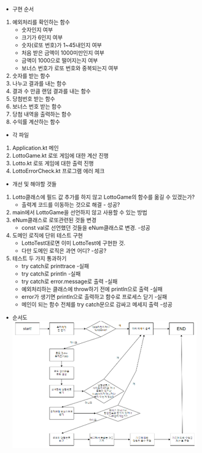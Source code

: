 - 구현 순서

1. 예외처리를 확인하는 함수
    - 숫자인지 여부
    - 크기가 6인지 여부
    - 숫자(로또 번호)가 1~45내인지 여부
    - 처음 받은 금액이 1000미만인지 여부
    - 금액이 1000으로 떨어지는지 여부
    - 보너스 번호가 로또 번호와 중복되는지 여부
2. 숫자를 받는 함수
3. 나누고 결과를 내는 함수
4. 결과 수 만큼 랜덤 결과를 내는 함수
5. 당첨번호 받는 함수
6. 보너스 번호 받는 함수
7. 당첨 내역을 출력하는 함수
8. 수익률 계산하는 함수


- 각 파일

1. Application.kt 메인
2. LottoGame.kt 로또 게임에 대한 계산 진행
3. Lotto.kt 로또 게임에 대한 출력 진행
4. LottoErrorCheck.kt 프로그램 에러 체크


- 개선 및 해야할 것들

1. Lotto클래스에 필드 값 추가를 하지 않고 LottoGame의 함수를 옮길 수 있겠는가?
   - 출력계 코드를 이동하는 것으로 해결 - 성공?
2. main에서 LottoGame을 선언하지 않고 사용할 수 있는 방법
3. eNum클래스로 로또관련된 것들 변경
   - const val로 선언했던 것들을 eNum클래스로 변경. -성공
4. 도메인 로직에 단위 테스트 구현
   - LottoTest대로면 이미 LottoTest에 구현한 것. 
   - 다만 도메인 로직은 과연 어디? -성공?
5. 테스트 두 가지 통과하기
   - try catch로 printtrace -실패 
   - try catch로 println -실패
   - try catch로 error.message로 출력 -실패
   - 예외처리하는 클래스에 throw하기 전에 println으로 출력 -실패
   - error가 생기면 println으로 출력하고 함수로 프로세스 닫기 -실패
   - 메인이 되는 함수 전체를 try catch문으로 감싸고 메세지 출력 -성공


- 순서도
![img.png](img.png)